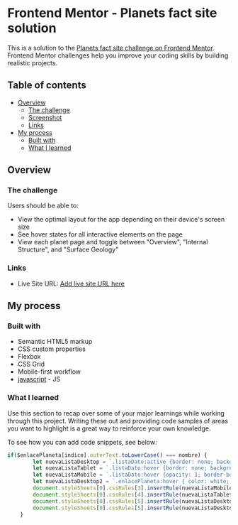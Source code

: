 # Frontend Mentor - Planets fact site solution

This is a solution to the [Planets fact site challenge on Frontend Mentor](https://www.frontendmentor.io/challenges/planets-fact-site-gazqN8w_f). Frontend Mentor challenges help you improve your coding skills by building realistic projects. 

## Table of contents

- [Overview](#overview)
  - [The challenge](#the-challenge)
  - [Screenshot](#screenshot)
  - [Links](#links)
- [My process](#my-process)
  - [Built with](#built-with)
  - [What I learned](#what-i-learned)



## Overview

### The challenge

Users should be able to:

- View the optimal layout for the app depending on their device's screen size
- See hover states for all interactive elements on the page
- View each planet page and toggle between "Overview", "Internal Structure", and "Surface Geology"


### Links


- Live Site URL: [Add live site URL here](https://planetas.vercel.app/)

## My process

### Built with

- Semantic HTML5 markup
- CSS custom properties
- Flexbox
- CSS Grid
- Mobile-first workflow
- [javascript](https://javascript.org/) - JS 


### What I learned

Use this section to recap over some of your major learnings while working through this project. Writing these out and providing code samples of areas you want to highlight is a great way to reinforce your own knowledge.

To see how you can add code snippets, see below:


```js
if($enlacePlaneta[indice].outerText.toLowerCase() === nombre) {
        let nuevaListaDesktop = `.listaDato:active {border: none; background-color: #${clase}; mix-blend-mode: normal; color: white;}`;
        let nuevaListaTablet = `.listaDato:hover {border: none; background-color: #${clase}; mix-blend-mode: normal; color: white;}`;
        let nuevaListaMobile = `.listaDato:hover {opacity: 1; border-bottom: 3px solid #${clase}; border-radius: 0px; `;
        let nuevaListaDesktop2 = `.enlacePlaneta:hover { color: white; border-top: 3px solid #${clase}; outline: none;}`
        document.styleSheets[0].cssRules[3].insertRule(nuevaListaMobile, document.styleSheets[0].cssRules[3].cssRules.length)
        document.styleSheets[0].cssRules[4].insertRule(nuevaListaTablet, document.styleSheets[0].cssRules[4].cssRules.length)
        document.styleSheets[0].cssRules[5].insertRule(nuevaListaDesktop, document.styleSheets[0].cssRules[5].cssRules.length)
        document.styleSheets[0].cssRules[5].insertRule(nuevaListaDesktop2, document.styleSheets[0].cssRules[5].cssRules.length)
    }
```


